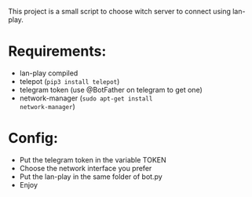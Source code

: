 This project is a small script to choose witch server to connect using lan-play.


# Requirements:
* lan-play compiled
* telepot (<code>pip3 install telepot</code>)
* telegram token (use @BotFather on telegram to get one)
* network-manager (<code>sudo apt-get install network-manager</code>)
# Config:
* Put the telegram token in the variable TOKEN
* Choose the network interface you prefer
* Put the lan-play in the same folder of bot.py
* Enjoy
